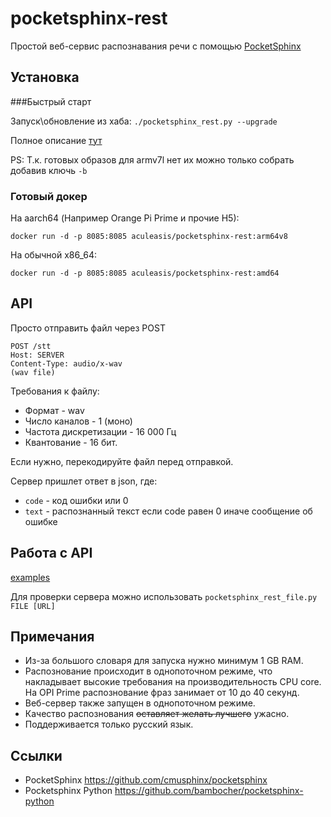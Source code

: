 pocketsphinx-rest
============
Простой веб-сервис распознавания речи с помощью [PocketSphinx](https://github.com/cmusphinx/pocketsphinx)

## Установка
###Быстрый старт

Запуск\обновление из хаба: `./pocketsphinx_rest.py --upgrade`

Полное описание [тут](https://github.com/Aculeasis/docker-starter)

PS: Т.к. готовых образов для armv7l нет их можно только собрать добавив ключь `-b`

### Готовый докер
На aarch64 (Например Orange Pi Prime и прочие H5):

`docker run -d -p 8085:8085 aculeasis/pocketsphinx-rest:arm64v8`

На обычной x86_64:

`docker run -d -p 8085:8085 aculeasis/pocketsphinx-rest:amd64`

## API
Просто отправить файл через POST

    POST /stt
    Host: SERVER
    Content-Type: audio/x-wav 
    (wav file)

Требования к файлу:
- Формат - wav
- Число каналов  - 1 (моно)
- Частота дискретизации  - 16 000 Гц
- Квантование - 16 бит.

Если нужно, перекодируйте файл перед отправкой.

Сервер пришлет ответ в json, где:
- `code` - код ошибки или 0
- `text` - распознанный текст если code равен 0 иначе сообщение об ошибке

## Работа с API
[examples](https://github.com/Aculeasis/pocketsphinx-rest/tree/master/example)

Для проверки сервера можно использовать `pocketsphinx_rest_file.py FILE [URL]`

## Примечания
- Из-за большого словаря для запуска нужно минимум 1 GB RAM.
- Распознование происходит в однопоточном режиме, что накладывает высокие требования на производительность CPU core. На OPI Prime распознование фраз занимает от 10 до 40 секунд.
- Веб-сервер также запущен в однопоточном режиме.
- Качество распознования ~~оставляет желать лучшего~~ ужасно.
- Поддерживается только русский язык.

## Ссылки
- PocketSphinx https://github.com/cmusphinx/pocketsphinx
- Pocketsphinx Python https://github.com/bambocher/pocketsphinx-python
